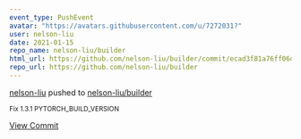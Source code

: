 ```yaml
---
event_type: PushEvent
avatar: "https://avatars.githubusercontent.com/u/7272031?"
user: nelson-liu
date: 2021-01-15
repo_name: nelson-liu/builder
html_url: https://github.com/nelson-liu/builder/commit/ecad3f81a76ff06d537bcc472f2395713949248e
repo_url: https://github.com/nelson-liu/builder
---
```


<a href='https://github.com/nelson-liu' target='_blank'>nelson-liu</a> pushed to <a href='https://github.com/nelson-liu/builder' target='_blank'>nelson-liu/builder</a>

<small>Fix 1.3.1 PYTORCH_BUILD_VERSION</small>

<a href='https://github.com/nelson-liu/builder/commit/ecad3f81a76ff06d537bcc472f2395713949248e' target='_blank'>View Commit</a>